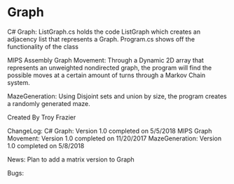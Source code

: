 # Graph
C# Graph:
  ListGraph.cs holds the code ListGraph which creates an adjacency list that represents a Graph.
  Program.cs shows off the functionality of the class
  
MIPS Assembly Graph Movement:
  Through a Dynamic 2D array that represents an unweighted nondirected graph, the program will find the possible moves at a certain amount of turns through a Markov Chain system.
  
MazeGeneration:
  Using Disjoint sets and union by size, the program creates a randomly generated maze.

Created By Troy Frazier

ChangeLog:
C# Graph: Version 1.0 completed on 5/5/2018
MIPS Graph Movement: Version 1.0 completed on 11/20/2017
MazeGeneration: Version 1.0 completed on 5/8/2018


News:
Plan to add a matrix version to Graph

Bugs:
